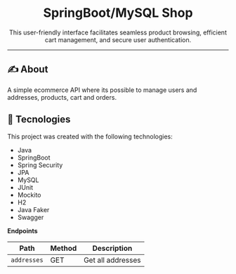 <div align="center">
  <h1>SpringBoot/MySQL Shop</h1>
  This user-friendly interface facilitates seamless product browsing, efficient cart management, and secure user authentication.
</div>

<hr />

## :writing_hand: About

A simple ecommerce API where its possible to manage users and addresses, products, cart and orders.

## :rocket: Tecnologies

This project was created with the following technologies:

- Java
- SpringBoot
- Spring Security
- JPA
- MySQL
- JUnit
- Mockito
- H2
- Java Faker
- Swagger

 **Endpoints**
 
|  Path |  Method | Description |
|----------|--------------|--------------|
|`addresses`| GET | Get all addresses |
